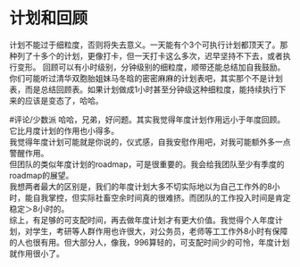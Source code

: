 # 计划和回顾

计划不能过于细粒度，否则将失去意义。一天能有个3个可执行计划都顶天了。那种列了十多个的计划，更像打卡，但一天打卡这么多次，迟早坚持不下去，或者执行变形。
回顾可以有小时级别，分钟级别的细粒度，顺带还能总结加自我鼓励。
你们可能听过清华双胞胎姐妹马冬晗的密密麻麻的计划表吧，其实那个不是计划表，而是总结回顾表。如果计划做成1小时甚至分钟级这种细粒度，能持续执行下来的应该是变态了，哈哈。

#评论/少数派 
哈哈，兄弟，好问题。其实我觉得年度计划作用远小于年度回顾。它比月度计划的作用也小得多。<br>我觉得年度计划可能就是你说的，仪式感，自我安慰作用吧，对我可能额外多一点警醒作用。<br>但团队的类似年度计划的roadmap，可是很重要的。我会给我团队至少有季度的roadmap的展望。<br>我想两者最大的区别是，我们的年度计划大多不切实际地以为自己工作外的8小时，能自我掌控，但实际社畜空余时间真的很难挤。而团队的工作投入时间是肯定稳定＞8小时的。<br>综上，有足够的可支配时间，再去做年度计划才有更大价值。我觉得个人年度计划，对学生，考研等人群作用也许很大，对公务员，老师等工工作外8小时有保障的人也很有用。但大部分人，像我，996算轻的，可支配时间少的可怜，年度计划就作用很小了。